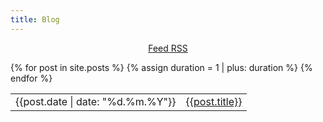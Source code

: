 ```yaml
---
title: Blog
---
```

<style>
  table, td, th {
    border: none;
  }
  td a {
    color: var(--fg-2);
  }
  .feed {
    text-align: center !important;
  }
</style>
<p class="feed"><a href="/rss.xml">Feed RSS</a></p>
<table>
<tbody>
{% for post in site.posts %}
{% assign duration = 1 | plus: duration %}
  <tr class="blog_item" style="animation: fade-in both {{duration}}00ms;">
    <td>{{post.date | date: "%d.%m.%Y"}}</td>
    <td>
        <a href="{{post.url}}">
            {{post.title}}
        </a>
    </td>
  </tr>
{% endfor %}
</tbody>
</table>
